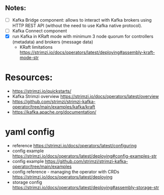 ## Notes: 
- [ ] Kafka Bridge component: allows to interact with Kafka brokers using HTTP REST API (without the need to use Kafka native protocol).
- [ ] Kafka Connect component
- [x] run Kafka in KRaft mode with minimum 3 node quorum for controllers (metadata) and brokers (message data)
  - KRaft limitations https://strimzi.io/docs/operators/latest/deploying#assembly-kraft-mode-str


# Resources: 
- https://strimzi.io/quickstarts/
- Kafka Strimzi overview https://strimzi.io/docs/operators/latest/overview
- https://github.com/strimzi/strimzi-kafka-operator/tree/main/examples/kafka/kraft
- https://kafka.apache.org/documentation/

# yaml config
- reference https://strimzi.io/docs/operators/latest/configuring
- config example https://strimzi.io/docs/operators/latest/deploying#config-examples-str
- config example https://github.com/strimzi/strimzi-kafka-operator/tree/main/examples
- config reference - managing the operator with CRDs https://strimzi.io/docs/operators/latest/deploying 
- storage config https://strimzi.io/docs/operators/latest/deploying#assembly-storage-str